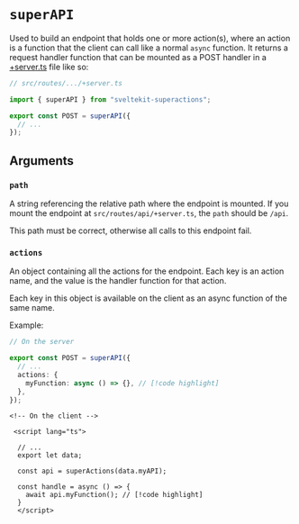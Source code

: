 # `superAPI`

Used to build an endpoint that holds one or more action(s), where an action is a function that the client can call like a normal `async` function. It returns a request handler function that can be mounted as a POST handler in a [+server.ts](https://kit.svelte.dev/docs/routing#server) file like so:

```ts
// src/routes/.../+server.ts

import { superAPI } from "sveltekit-superactions";

export const POST = superAPI({
  // ...
});
```

## Arguments

### `path`

A string referencing the relative path where the endpoint is mounted. If you mount the endpoint at `src/routes/api/+server.ts`, the `path` should be `/api`.

This path must be correct, otherwise all calls to this endpoint fail.

### `actions`

An object containing all the actions for the endpoint. Each key is an action name, and the value is the handler function for that action.

Each key in this object is available on the client as an async function of the same name.

Example:

```ts
// On the server

export const POST = superAPI({
  // ...
  actions: {
    myFunction: async () => {}, // [!code highlight]
  },
});
```

```svelte
<!-- On the client -->

 <script lang="ts">

  // ...
  export let data;

  const api = superActions(data.myAPI);

  const handle = async () => {
    await api.myFunction(); // [!code highlight]
  }
  </script>
```
